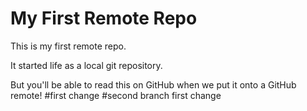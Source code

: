 # My First Remote Repo

This is my first remote repo.

It started life as a local git repository.

But you'll be able to read this on GitHub when we put it onto a GitHub remote!
#first change
#second branch first change

